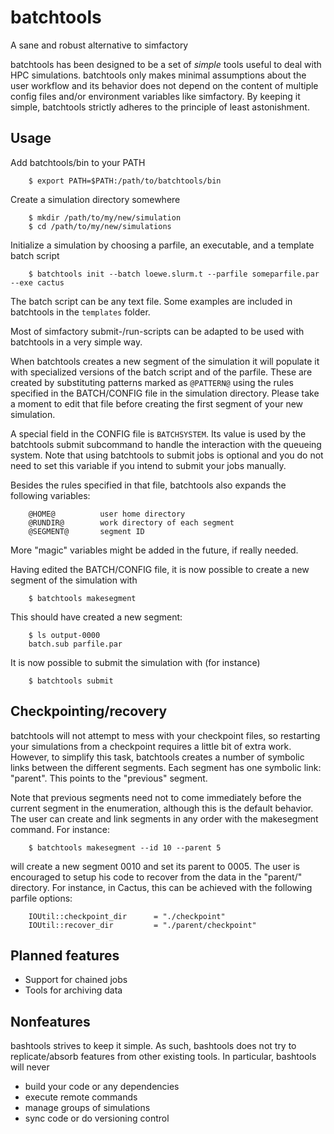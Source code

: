batchtools
==========

A sane and robust alternative to simfactory

batchtools has been designed to be a set of *simple* tools useful to deal with
HPC simulations. batchtools only makes minimal assumptions about the user
workflow and its behavior does not depend on the content of multiple config
files and/or environment variables like simfactory. By keeping it simple,
batchtools strictly adheres to the principle of least astonishment.

Usage
-----

Add batchtools/bin to your PATH

~~~
    $ export PATH=$PATH:/path/to/batchtools/bin
~~~

Create a simulation directory somewhere

~~~
    $ mkdir /path/to/my/new/simulation
    $ cd /path/to/my/new/simulations
~~~

Initialize a simulation by choosing a parfile, an executable, and a template
batch script

~~~
    $ batchtools init --batch loewe.slurm.t --parfile someparfile.par --exe cactus
~~~

The batch script can be any text file. Some examples are included in batchtools
in the `templates` folder.

Most of simfactory submit-/run-scripts can be adapted to be used with
batchtools in a very simple way.

When batchtools creates a new segment of the simulation it will populate it
with specialized versions of the batch script and of the parfile. These are
created by substituting patterns marked as `@PATTERN@` using the rules
specified in the BATCH/CONFIG file in the simulation directory. Please take a
moment to edit that file before creating the first segment of your new
simulation.

A special field in the CONFIG file is `BATCHSYSTEM`. Its value is used by the
batchtools submit subcommand to handle the interaction with the queueing
system. Note that using batchtools to submit jobs is optional and you do not
need to set this variable if you intend to submit your jobs manually.

Besides the rules specified in that file, batchtools also expands the following
variables:
~~~
    @HOME@          user home directory
    @RUNDIR@        work directory of each segment
    @SEGMENT@       segment ID
~~~
More "magic" variables might be added in the future, if really needed.

Having edited the BATCH/CONFIG file, it is now possible to create a new segment
of the simulation with

~~~
    $ batchtools makesegment
~~~

This should have created a new segment:

~~~
    $ ls output-0000
    batch.sub parfile.par
~~~

It is now possible to submit the simulation with (for instance)

~~~
    $ batchtools submit
~~~

Checkpointing/recovery
----------------------

batchtools will not attempt to mess with your checkpoint files, so restarting
your simulations from a checkpoint requires a little bit of extra work.
However, to simplify this task, batchtools creates a number of symbolic links
between the different segments. Each segment has one symbolic link: "parent".
This points to the "previous" segment.

Note that previous segments need not to come immediately before the current
segment in the enumeration, although this is the default behavior. The user
can create and link segments in any order with the makesegment command. For
instance:

~~~
    $ batchtools makesegment --id 10 --parent 5
~~~

will create a new segment 0010 and set its parent to 0005. The user is
encouraged to setup his code to recover from the data in the "parent/"
directory. For instance, in Cactus, this can be achieved with the following
parfile options:

~~~
    IOUtil::checkpoint_dir		= "./checkpoint"
    IOUtil::recover_dir			= "./parent/checkpoint"
~~~

Planned features
----------------

* Support for chained jobs
* Tools for archiving data

Nonfeatures
-----------

bashtools strives to keep it simple. As such, bashtools does not try to
replicate/absorb features from other existing tools. In particular, bashtools
will never

* build your code or any dependencies
* execute remote commands
* manage groups of simulations
* sync code or do versioning control
